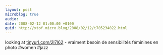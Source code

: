 ```yaml
---
layout: post
microblog: true
audio: 
date: 2008-02-12 01:00:00 +0100
guid: http://xtof.micro.blog/2008/02/12/t705234022.html
---
```

looking at [tinyurl.com/2l7l62](http://tinyurl.com/2l7l62) - vraiment besoin de sensibilités féminines en photo #women #jazz
